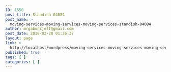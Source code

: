 ```yaml
---
ID: 1550
post_title: Standish 04084
post_name: >
  moving-services-moving-services-moving-services-standish-04084
author: mrgabonijeff@gmail.com
post_date: 2018-03-28 01:36:37
layout: page
link: >
  http://localhost/wordpress/moving-services-moving-services-moving-services-standish-04084/
published: true
tags: [ ]
categories: [ ]
---
```

